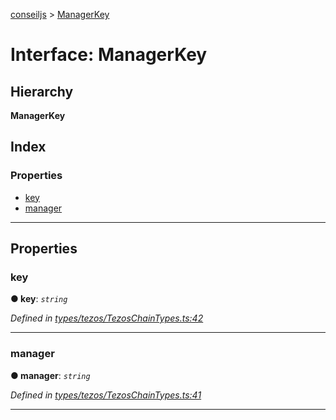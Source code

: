 [conseiljs](../README.md) > [ManagerKey](../interfaces/managerkey.md)

# Interface: ManagerKey

## Hierarchy

**ManagerKey**

## Index

### Properties

* [key](managerkey.md#key)
* [manager](managerkey.md#manager)

---

## Properties

<a id="key"></a>

###  key

**● key**: *`string`*

*Defined in [types/tezos/TezosChainTypes.ts:42](https://github.com/Cryptonomic/ConseilJS/blob/9f42371/src/types/tezos/TezosChainTypes.ts#L42)*

___
<a id="manager"></a>

###  manager

**● manager**: *`string`*

*Defined in [types/tezos/TezosChainTypes.ts:41](https://github.com/Cryptonomic/ConseilJS/blob/9f42371/src/types/tezos/TezosChainTypes.ts#L41)*

___

